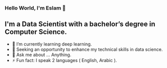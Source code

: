 ### Hello World, I'm Eslam  👋

## I'm a Data Scientist with a bachelor’s degree in Computer Science. 
- 🌱 I’m currently learning deep learning.
- 👯 Seeking an opportunity to enhance my technical skills in data science.
- 💬 Ask me about ... Anything.
- ⚡ Fun fact: I speak 2 languages ( English, Arabic ).
